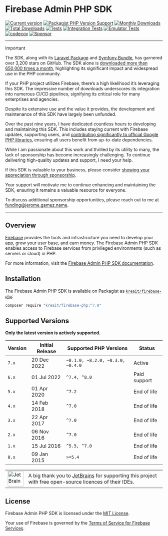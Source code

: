 # Firebase Admin PHP SDK

[![Current version](https://img.shields.io/packagist/v/kreait/firebase-php.svg?logo=composer)](https://packagist.org/packages/kreait/firebase-php)
[![Packagist PHP Version Support](https://img.shields.io/packagist/php-v/kreait/firebase-php)](https://packagist.org/packages/kreait/firebase-php)
[![Monthly Downloads](https://img.shields.io/packagist/dm/kreait/firebase-php.svg)](https://packagist.org/packages/kreait/firebase-php/stats)
[![Total Downloads](https://img.shields.io/packagist/dt/kreait/firebase-php.svg)](https://packagist.org/packages/kreait/firebase-php/stats)
[![Tests](https://github.com/kreait/firebase-php/actions/workflows/tests.yml/badge.svg)](https://github.com/kreait/firebase-php/actions/workflows/tests.yml)
[![Integration Tests](https://github.com/kreait/firebase-php/actions/workflows/integration-tests.yml/badge.svg)](https://github.com/kreait/firebase-php/actions/workflows/integration-tests.yml)
[![Emulator Tests](https://github.com/kreait/firebase-php/actions/workflows/emulator-tests.yml/badge.svg)](https://github.com/kreait/firebase-php/actions/workflows/emulator-tests.yml)
[![codecov](https://codecov.io/gh/kreait/firebase-php/branch/main/graph/badge.svg)](https://codecov.io/gh/kreait/firebase-php)
[![Sponsor](https://img.shields.io/static/v1?logo=GitHub&label=Sponsor&message=%E2%9D%A4&color=ff69b4)](https://github.com/sponsors/jeromegamez)

---

> [!IMPORTANT]
> The SDK, along with its [Laravel Package](https://github.com/kreait/laravel-firebase) and 
> [Symfony Bundle](https://github.com/kreait/firebase-bundle), has garnered over 3,200 stars on GitHub. The SDK alone is
> [downloaded more than 650,000 times a month](https://packagist.org/packages/kreait/firebase-php/stats),
highlighting its significant impact and widespread use in the PHP community.
> 
> If your PHP project utilizes Firebase, there’s a high likelihood it’s leveraging this SDK. The impressive number of
> downloads underscores its integration into numerous CI/CD pipelines, signifying its critical role for many enterprises
> and agencies. 
>
> Despite its extensive use and the value it provides, the development and maintenance of this SDK have largely been unfunded.
>
> Over the past nine years, I have dedicated countless hours to developing and maintaining this SDK. This includes staying
> current with Firebase updates, supporting users, and [contributing significantly to official Google PHP libraries](https://github.com/pulls?user=googleapis&q=sort%3Acomments-desc+author%3Ajeromegamez&user=googleapis),
> ensuring all users benefit from up-to-date dependencies.
>
> While I am passionate about this work and thrilled by its utility to many, the lack of sponsorship has become
> increasingly challenging. To continue delivering high-quality updates and support, I need your help.
>
> If this SDK is valuable to your business, please consider [showing your appreciation through sponsorship](https://github.com/sponsors/jeromegamez).
>
> Your support will motivate me to continue enhancing and maintaining the SDK, ensuring it remains a valuable resource for everyone.
>
> To discuss additional sponsorship opportunities, please reach out to me at [funding@jerome.gamez.name](mailto:funding@jerome.gamez.name).

---

## Overview

[Firebase](https://firebase.google.com/) provides the tools and infrastructure you need to develop your app, grow your user base, and earn money. The Firebase Admin PHP SDK enables access to Firebase services from privileged environments (such as servers or cloud) in PHP.

For more information, visit the [Firebase Admin PHP SDK documentation](https://firebase-php.readthedocs.io/).


## Installation

The Firebase Admin PHP SDK is available on Packagist as [`kreait/firebase-php`](https://packagist.org/packages/kreait/firebase-php):

```bash
composer require "kreait/firebase-php:^7.0" 
```

## Supported Versions

**Only the latest version is actively supported.**

| Version | Initial Release | Supported PHP Versions           | Status       |
|---------|-----------------|----------------------------------|--------------|
| `7.x`   | 20 Dec 2022     | `~8.1.0, ~8.2.0, ~8.3.0, ~8.4.0` | Active       |
| `6.x`   | 01 Jul 2022     | `^7.4, ^8.0`                     | Paid support |
| `5.x`   | 01 Apr 2020     | `^7.2`                           | End of life  |
| `4.x`   | 14 Feb 2018     | `^7.0`                           | End of life  |
| `3.x`   | 22 Apr 2017     | `^7.0`                           | End of life  |
| `2.x`   | 06 Nov 2016     | `^7.0`                           | End of life  |
| `1.x`   | 15 Jul 2016     | `^5.5, ^7.0`                     | End of life  |
| `0.x`   | 09 Jan 2015     | `>=5.4`                          | End of life  |

<table>
    <body>
        <tr>
            <td><img src="https://resources.jetbrains.com/storage/products/company/brand/logos/jb_beam.png" width="50" alt="JetBrains Logo"></td>
            <td>A big thank you to <a href="https://www.jetbrains.com">JetBrains</a> for supporting this project with free open-source licences of their IDEs.</td>
        </tr>
    </body>
</table>

## License

Firebase Admin PHP SDK is licensed under the [MIT License](LICENSE).

Your use of Firebase is governed by the [Terms of Service for Firebase Services](https://firebase.google.com/terms/).
